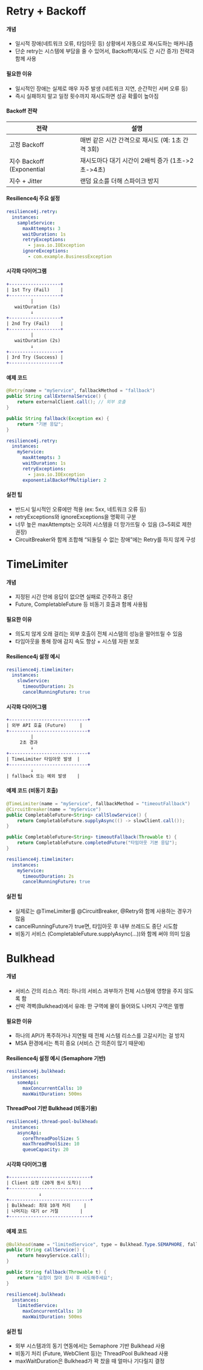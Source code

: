 # Retry + Backoff
#### 개념
- 일시적 장애(네트워크 오류, 타임아웃 등) 상황에서 자동으로 재시도하는 매커니즘
- 단순 retry는 시스템에 부담을 줄 수 있어서, Backoff(재시도 간 시간 증가) 전략과 함께 사용

#### 필요한 이유
- 일시적인 장애는 실제로 매우 자주 발생 (네트워크 지연, 순간적인 서버 오류 등)
- 즉시 실패하지 말고 일정 횟수까지 재시도하면 성공 확률이 높아짐

#### Backoff 전략
|전략|설명|
|------|---|
|고정 Backoff|매번 같은 시간 간격으로 재시도 (예: 1초 간격 3회)|
|지수 Backoff (Exponential|재시도마다 대기 시간이 2배씩 증가 (1초->2초->4초)|
|지수 + Jitter|랜덤 요소를 더해 스파이크 방지|

#### Resilience4j 주요 설정
```yml
resilience4j.retry:
  instances:
    sampleService:
      maxAttempts: 3
      waitDuration: 1s
      retryExceptions:
        - java.io.IOException
      ignoreExceptions:
        - com.example.BusinessException

```

#### 시각화 다이어그램
```diff
+-------------------+
| 1st Try (Fail)    |
+-------------------+
         |
   waitDuration (1s)
         ↓
+-------------------+
| 2nd Try (Fail)    |
+-------------------+
         |
   waitDuration (2s)
         ↓
+-------------------+
| 3rd Try (Success) |
+-------------------+

```

#### 예제 코드
```java
@Retry(name = "myService", fallbackMethod = "fallback")
public String callExternalService() {
    return externalClient.call(); // 외부 호출
}

public String fallback(Exception ex) {
    return "기본 응답";
}

```
```yml
resilience4j.retry:
  instances:
    myService:
      maxAttempts: 3
      waitDuration: 1s
      retryExceptions:
        - java.io.IOException
      exponentialBackoffMultiplier: 2

```

#### 실전 팁
- 반드시 일시적인 오류에만 적용 (ex: 5xx, 네트워크 오류 등)
- retryExceptions와 ignoreExceptions을 명확히 구분
- 너무 높은 maxAttempts는 오히려 시스템을 더 망가뜨릴 수 있음 (3~5회로 제한 권장)
- CircuitBreaker와 함께 조합해 “되돌릴 수 없는 장애”에는 Retry를 하지 않게 구성

# TimeLimiter
#### 개념
- 지정된 시간 안에 응답이 없으면 실패로 간주하고 중단
- Future, CompletableFuture 등 비동기 호출과 함께 사용됨

#### 필요한 이유
- 의도치 않게 오래 걸리는 외부 호출이 전체 시스템의 성능을 떨어뜨릴 수 있음
- 타임아웃을 통해 장애 감지 속도 향상 + 시스템 자원 보호

  
#### Resilience4j 설정 예시
```yml
resilience4j.timelimiter:
  instances:
    slowService:
      timeoutDuration: 2s
      cancelRunningFuture: true

```

#### 시각화 다이어그램
```diff
+-----------------------------+
| 외부 API 호출 (Future)     |
+-----------------------------+
         |
     2초 경과
         ↓
+-----------------------------+
| TimeLimiter 타임아웃 발생  |
+-----------------------------+
         ↓
| fallback 또는 예외 발생    |

```

#### 예제 코드 (비동기 호출)
```java
@TimeLimiter(name = "myService", fallbackMethod = "timeoutFallback")
@CircuitBreaker(name = "myService")
public CompletableFuture<String> callSlowService() {
    return CompletableFuture.supplyAsync(() -> slowClient.call());
}

public CompletableFuture<String> timeoutFallback(Throwable t) {
    return CompletableFuture.completedFuture("타임아웃 기본 응답");
}

```
```yml
resilience4j.timelimiter:
  instances:
    myService:
      timeoutDuration: 2s
      cancelRunningFuture: true

```

#### 실전 팁
- 실제로는 @TimeLimiter를 @CircuitBreaker, @Retry와 함께 사용하는 경우가 많음
- cancelRunningFuture가 true면, 타임아웃 후 내부 쓰레드도 중단 시도함
- 비동기 서비스 (CompletableFuture.supplyAsync(...))와 함께 써야 의미 있음

# Bulkhead
#### 개념
- 서비스 간의 리소스 격리: 하나의 서비스 과부하가 전체 시스템에 영향을 주지 않도록 함
- 선박 격벽(Bulkhead)에서 유래: 한 구역에 물이 들어와도 나머지 구역은 멀쩡

#### 필요한 이유
- 하나의 API가 폭주하거나 지연될 때 전체 시스템 리소스를 고갈시키는 걸 방지
- MSA 환경에서는 특히 중요 (서비스 간 의존이 많기 때문에)

#### Resilience4j 설정 예시 (Semaphore 기반)
```yml
resilience4j.bulkhead:
  instances:
    someApi:
      maxConcurrentCalls: 10
      maxWaitDuration: 500ms

```

#### ThreadPool 기반 Bulkhead (비동기용)
```yml
resilience4j.thread-pool-bulkhead:
  instances:
    asyncApi:
      coreThreadPoolSize: 5
      maxThreadPoolSize: 10
      queueCapacity: 20

```

#### 시각화 다이어그램
```diff
+------------------------------+
| Client 요청 (20개 동시 도착)|
+------------------------------+
            ↓
+------------------------------+
| Bulkhead: 최대 10개 처리     |
| 나머지는 대기 or 거절        |
+------------------------------+

```

#### 예제 코드
```java
@Bulkhead(name = "limitedService", type = Bulkhead.Type.SEMAPHORE, fallbackMethod = "fallback")
public String callService() {
    return heavyService.call();
}

public String fallback(Throwable t) {
    return "요청이 많아 잠시 후 시도해주세요";
}

```

```yml
resilience4j.bulkhead:
  instances:
    limitedService:
      maxConcurrentCalls: 10
      maxWaitDuration: 500ms

```


#### 실전 팁
- 외부 시스템과의 동기 연동에서는 Semaphore 기반 Bulkhead 사용
- 비동기 처리 (Future, WebClient 등)는 ThreadPool Bulkhead 사용
- maxWaitDuration은 Bulkhead가 꽉 찼을 때 얼마나 기다릴지 결정


